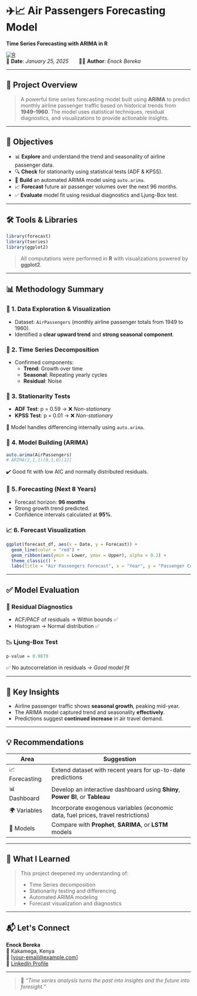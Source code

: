 
# ✈️📈 Air Passengers Forecasting Model  
**Time Series Forecasting with ARIMA in R**

[![R](https://img.shields.io/badge/Built%20With-R-1f425f.svg?logo=r)](https://www.r-project.org/)  
📅 **Date**: *January 25, 2025*  👨‍💻 **Author**: *Enock Bereka*

---

## 🎯 Project Overview

> A powerful time series forecasting model built using **ARIMA** to predict monthly airline passenger traffic based on historical trends from **1949–1960**. The model uses statistical techniques, residual diagnostics, and visualizations to provide actionable insights.

---

## 🚀 Objectives

- 📊 **Explore** and understand the trend and seasonality of airline passenger data.
- 🔍 **Check** for stationarity using statistical tests (ADF & KPSS).
- 🧠 **Build** an automated ARIMA model using `auto.arima`.
- 📈 **Forecast** future air passenger volumes over the next 96 months.
- ✅ **Evaluate** model fit using residual diagnostics and Ljung-Box test.

---

## 🛠️ Tools & Libraries

```r
library(forecast)
library(tseries)
library(ggplot2)
```

> All computations were performed in **R** with visualizations powered by **ggplot2**.

---

## 📊 Methodology Summary

### 🧭 1. Data Exploration & Visualization
- Dataset: `AirPassengers` (monthly airline passenger totals from 1949 to 1960).
- Identified a **clear upward trend** and **strong seasonal component**.

### 🧩 2. Time Series Decomposition
- Confirmed components:
  - **Trend**: Growth over time
  - **Seasonal**: Repeating yearly cycles
  - **Residual**: Noise

### 🧪 3. Stationarity Tests
- **ADF Test**: p = 0.59 → ❌ *Non-stationary*
- **KPSS Test**: p = 0.01 → ❌ *Non-stationary*

🎯 Model handles differencing internally using `auto.arima`.

### 🔧 4. Model Building (ARIMA)
```r
auto.arima(AirPassengers)
# ARIMA(2,1,1)(0,1,0)[12]
```

✔️ Good fit with low AIC and normally distributed residuals.

### 🧮 5. Forecasting (Next 8 Years)
- Forecast horizon: **96 months**
- Strong growth trend predicted.
- Confidence intervals calculated at **95%**.

### 📈 6. Forecast Visualization
```r
ggplot(forecast_df, aes(x = Date, y = Forecast)) +
  geom_line(color = "red") +
  geom_ribbon(aes(ymin = Lower, ymax = Upper), alpha = 0.2) +
  theme_classic() +
  labs(title = "Air Passengers Forecast", x = "Year", y = "Passenger Count")
```

---

## ✅ Model Evaluation

### 🔬 Residual Diagnostics
- ACF/PACF of residuals → Within bounds ✅
- Histogram → Normal distribution ✅

### 📉 Ljung-Box Test
```r
p-value = 0.9879
```
✅ No autocorrelation in residuals → *Good model fit*

---

## 📌 Key Insights

- Airline passenger traffic shows **seasonal growth**, peaking mid-year.
- The ARIMA model captured trend and seasonality **effectively**.
- Predictions suggest **continued increase** in air travel demand.

---

## 💡 Recommendations

| Area | Suggestion |
|------|------------|
| 📈 Forecasting | Extend dataset with recent years for up-to-date predictions |
| 📊 Dashboard | Develop an interactive dashboard using **Shiny**, **Power BI**, or **Tableau** |
| 🌍 Variables | Incorporate exogenous variables (economic data, fuel prices, travel restrictions) |
| 🧠 Models | Compare with **Prophet**, **SARIMA**, or **LSTM** models |

---

## 🧠 What I Learned

> This project deepened my understanding of:
> - Time Series decomposition  
> - Stationarity testing and differencing  
> - Automated ARIMA modeling  
> - Forecast visualization and diagnostics

---

## 📬 Let's Connect

**Enock Bereka**  
📍 Kakamega, Kenya  
📧 [your-email@example.com]  
🔗 [LinkedIn Profile](https://linkedin.com/in/enockbereka)

---

> 🧭 *“Time series analysis turns the past into insights and the future into foresight.”*
